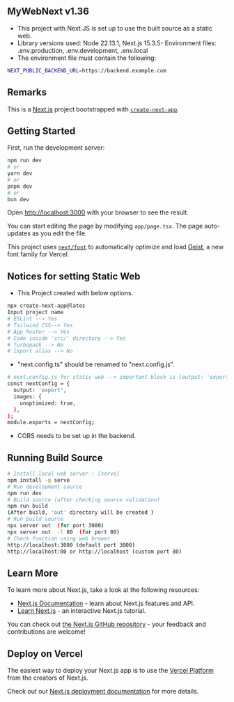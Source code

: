 ## MyWebNext v1.36
- This project with Next.JS is set up to use the built source as a static web.
- Library versions used: Node 22.13.1, Next.js 15.3.5- Environment files: .env.production, .env.development, .env.local
- The environment file must contain the following: 
```bash
NEXT_PUBLIC_BACKEND_URL=https://backend.example.com
```

## Remarks 
This is a [Next.js](https://nextjs.org) project bootstrapped with [`create-next-app`](https://nextjs.org/docs/app/api-reference/cli/create-next-app).

## Getting Started
First, run the development server:
```bash
npm run dev
# or
yarn dev
# or
pnpm dev
# or
bun dev
```
Open [http://localhost:3000](http://localhost:3000) with your browser to see the result.

You can start editing the page by modifying `app/page.tsx`. The page auto-updates as you edit the file.

This project uses [`next/font`](https://nextjs.org/docs/app/building-your-application/optimizing/fonts) to automatically optimize and load [Geist](https://vercel.com/font), a new font family for Vercel.

## Notices for setting Static Web 
- This Project created with below options.
```bash
npx create-next-app@lates 
Input project name 
# ESLint --> Yes 
# Tailwind CSS--> Yes 
# App Router --> Yes
# Code inside 'src/' directory --> Yes 
# Turbopack --> No 
# import alias --> No
```
- "next.config.ts" should be renamed to "next.config.js".
```bash
# next.config.js for static web --> important block is [output: 'export']  
const nextConfig = {
  output: 'export',
  images: {
    unoptimized: true, 
  },
};
module.exports = nextConfig;
```
- CORS needs to be set up in the backend.

## Running Build Source  
```bash
# Install local web server : [serve] 
npm install -g serve
# Run development source
npm run dev
# Build source (after checking source validation) 
npm run build 
(After build, 'out' directory will be created )
# Run build source 
npx server out  (for port 3000)
npx server out  -l 80  (for port 80)
# Check function using web brower 
http://localhost:3000 (default port 3000)
http://localhost:80 or http://localhost (custom port 80) 

```

## Learn More

To learn more about Next.js, take a look at the following resources:

- [Next.js Documentation](https://nextjs.org/docs) - learn about Next.js features and API.
- [Learn Next.js](https://nextjs.org/learn) - an interactive Next.js tutorial.

You can check out [the Next.js GitHub repository](https://github.com/vercel/next.js) - your feedback and contributions are welcome!

## Deploy on Vercel

The easiest way to deploy your Next.js app is to use the [Vercel Platform](https://vercel.com/new?utm_medium=default-template&filter=next.js&utm_source=create-next-app&utm_campaign=create-next-app-readme) from the creators of Next.js.

Check out our [Next.js deployment documentation](https://nextjs.org/docs/app/building-your-application/deploying) for more details.
